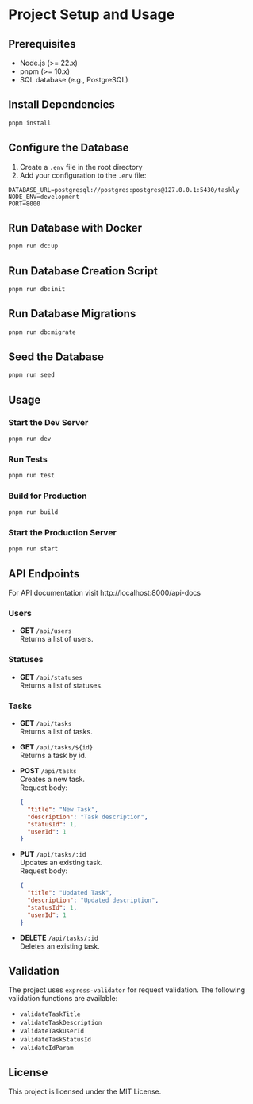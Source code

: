 # Project Setup and Usage

## Prerequisites
- Node.js (>= 22.x)
- pnpm (>= 10.x)
- SQL database (e.g., PostgreSQL)

## Install Dependencies
```sh
pnpm install
```

## Configure the Database
1. Create a `.env` file in the root directory
2. Add your configuration to the `.env` file:

```env
DATABASE_URL=postgresql://postgres:postgres@127.0.0.1:5430/taskly
NODE_ENV=development
PORT=8000
```

## Run Database with Docker
```sh
pnpm run dc:up
```

## Run Database Creation Script
```sh
pnpm run db:init
```

## Run Database Migrations
```sh
pnpm run db:migrate
```

## Seed the Database
```sh
pnpm run seed
```

## Usage

### Start the Dev Server
```sh
pnpm run dev
```

### Run Tests
```sh
pnpm run test
```

### Build for Production
```sh
pnpm run build
```
### Start the Production Server
```sh
pnpm run start
```

## API Endpoints

For API documentation visit http://localhost:8000/api-docs

### Users
- **GET** `/api/users`  
  Returns a list of users.

### Statuses
- **GET** `/api/statuses`  
  Returns a list of statuses.

### Tasks
- **GET** `/api/tasks`  
  Returns a list of tasks.

- **GET** `/api/tasks/${id}`  
  Returns a task by id.

- **POST** `/api/tasks`  
  Creates a new task.  
  Request body:
  ```json
  {
    "title": "New Task",
    "description": "Task description",
    "statusId": 1,
    "userId": 1
  }
  ```

- **PUT** `/api/tasks/:id`  
  Updates an existing task.  
  Request body:
  ```json
  {
    "title": "Updated Task",
    "description": "Updated description",
    "statusId": 1,
    "userId": 1
  }
  ```

- **DELETE** `/api/tasks/:id`  
  Deletes an existing task.

## Validation
The project uses `express-validator` for request validation. The following validation functions are available:
- `validateTaskTitle`
- `validateTaskDescription`
- `validateTaskUserId`
- `validateTaskStatusId`
- `validateIdParam`

## License
This project is licensed under the MIT License.
